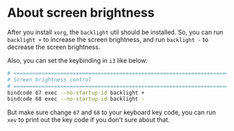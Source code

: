 # About screen brightness

After you install `xorg`, the `backlight` util should be installed. So, you
can run `backlight +` to increase the screen brightness, and run `backlight -`
to decrease the screen brightness.

Also, you can set the keybinding in `i3` like below:

```bash
# ===========================================================================
# Screen brightness control
# ===========================================================================
bindcode 67 exec --no-startup-id backlight +
bindcode 68 exec --no-startup-id backlight -
```

But make sure change `67` and `68` to your keyboard key code, you can run `xev`
to print out the key code if you don't sure about that.

